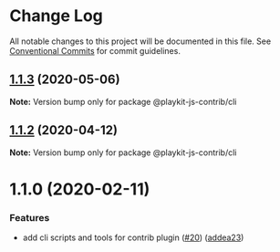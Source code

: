 # Change Log

All notable changes to this project will be documented in this file.
See [Conventional Commits](https://conventionalcommits.org) for commit guidelines.

## [1.1.3](https://github.com/kaltura/playkit-js-contrib-cli/compare/v1.1.2...v1.1.3) (2020-05-06)

**Note:** Version bump only for package @playkit-js-contrib/cli





## [1.1.2](https://github.com/kaltura/playkit-js-contrib-cli/compare/v1.1.1...v1.1.2) (2020-04-12)

**Note:** Version bump only for package @playkit-js-contrib/cli





# 1.1.0 (2020-02-11)


### Features

* add cli scripts and tools for contrib plugin ([#20](https://github.com/kaltura/playkit-js-contrib-cli/issues/20)) ([addea23](https://github.com/kaltura/playkit-js-contrib-cli/commit/addea2314e64cdffd910c0d7f4ea0980220d2c00))
